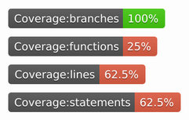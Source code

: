 <img src="https://github.com/mughees-asif/test-jest-coverage/blob/master/coverage/badge-branches.svg"> <br />

<img src="https://github.com/mughees-asif/test-jest-coverage/blob/master/coverage/badge-functions.svg"> <br />

<img src="https://github.com/mughees-asif/test-jest-coverage/blob/master/coverage/badge-lines.svg"> <br />

<img src="https://github.com/mughees-asif/test-jest-coverage/blob/master/coverage/badge-statements.svg"> <br />